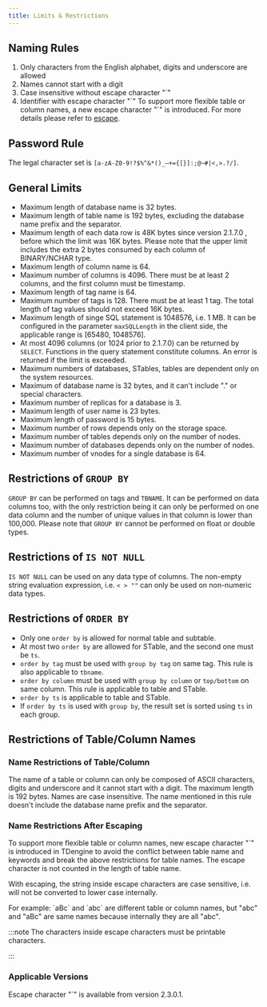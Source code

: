 ```yaml
---
title: Limits & Restrictions
---
```


## Naming Rules

1. Only characters from the English alphabet, digits and underscore are allowed
2. Names cannot start with a digit
3. Case insensitive without escape character "\`"
4. Identifier with escape character "\`"
   To support more flexible table or column names, a new escape character "\`" is introduced. For more details please refer to [escape](/taos-sql/escape).

## Password Rule

The legal character set is `[a-zA-Z0-9!?$%^&*()_–+={[}]:;@~#|<,>.?/]`.

## General Limits

- Maximum length of database name is 32 bytes.
- Maximum length of table name is 192 bytes, excluding the database name prefix and the separator.
- Maximum length of each data row is 48K bytes since version 2.1.7.0 , before which the limit was 16K bytes. Please note that the upper limit includes the extra 2 bytes consumed by each column of BINARY/NCHAR type.
- Maximum length of column name is 64.
- Maximum number of columns is 4096. There must be at least 2 columns, and the first column must be timestamp.
- Maximum length of tag name is 64.
- Maximum number of tags is 128. There must be at least 1 tag. The total length of tag values should not exceed 16K bytes.
- Maximum length of singe SQL statement is 1048576, i.e. 1 MB. It can be configured in the parameter `maxSQLLength` in the client side, the applicable range is [65480, 1048576].
- At most 4096 columns (or 1024 prior to 2.1.7.0) can be returned by `SELECT`. Functions in the query statement constitute columns. An error is returned if the limit is exceeded.
- Maximum numbers of databases, STables, tables are dependent only on the system resources.
- Maximum of database name is 32 bytes, and it can't include "." or special characters.
- Maximum number of replicas for a database is 3.
- Maximum length of user name is 23 bytes.
- Maximum length of password is 15 bytes.
- Maximum number of rows depends only on the storage space.
- Maximum number of tables depends only on the number of nodes.
- Maximum number of databases depends only on the number of nodes.
- Maximum number of vnodes for a single database is 64.

## Restrictions of `GROUP BY`

`GROUP BY` can be performed on tags and `TBNAME`. It can be performed on data columns too, with the only restriction being it can only be performed on one data column and the number of unique values in that column is lower than 100,000. Please note that `GROUP BY` cannot be performed on float or double types.

## Restrictions of `IS NOT NULL`

`IS NOT NULL` can be used on any data type of columns. The non-empty string evaluation expression, i.e. `< > ""` can only be used on non-numeric data types.

## Restrictions of `ORDER BY`

- Only one `order by` is allowed for normal table and subtable.
- At most two `order by` are allowed for STable, and the second one must be `ts`.
- `order by tag` must be used with `group by tag` on same tag. This rule is also applicable to `tbname`.
- `order by column` must be used with `group by column` or `top/bottom` on same column. This rule is applicable to table and STable.
- `order by ts` is applicable to table and STable.
- If `order by ts` is used with `group by`, the result set is sorted using `ts` in each group.

## Restrictions of Table/Column Names

### Name Restrictions of Table/Column

The name of a table or column can only be composed of ASCII characters, digits and underscore and it cannot start with a digit. The maximum length is 192 bytes. Names are case insensitive. The name mentioned in this rule doesn't include the database name prefix and the separator.

### Name Restrictions After Escaping

To support more flexible table or column names, new escape character "\`" is introduced in TDengine to avoid the conflict between table name and keywords and break the above restrictions for table names. The escape character is not counted in the length of table name.

With escaping, the string inside escape characters are case sensitive, i.e. will not be converted to lower case internally.

For example:
\`aBc\` and \`abc\` are different table or column names, but "abc" and "aBc" are same names because internally they are all "abc".

:::note
The characters inside escape characters must be printable characters.

:::

### Applicable Versions

Escape character "\`" is available from version 2.3.0.1.
